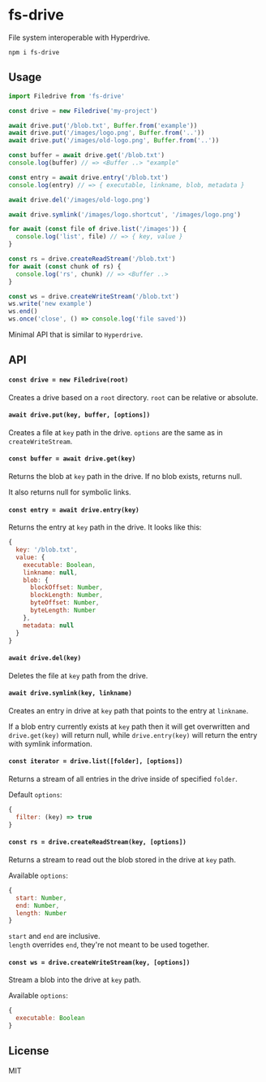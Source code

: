 # fs-drive

File system interoperable with Hyperdrive.

```
npm i fs-drive
```

## Usage
```js
import Filedrive from 'fs-drive'

const drive = new Filedrive('my-project')

await drive.put('/blob.txt', Buffer.from('example'))
await drive.put('/images/logo.png', Buffer.from('..'))
await drive.put('/images/old-logo.png', Buffer.from('..'))

const buffer = await drive.get('/blob.txt')
console.log(buffer) // => <Buffer ..> "example"

const entry = await drive.entry('/blob.txt')
console.log(entry) // => { executable, linkname, blob, metadata }

await drive.del('/images/old-logo.png')

await drive.symlink('/images/logo.shortcut', '/images/logo.png')

for await (const file of drive.list('/images')) {
  console.log('list', file) // => { key, value }
}

const rs = drive.createReadStream('/blob.txt')
for await (const chunk of rs) {
  console.log('rs', chunk) // => <Buffer ..>
}

const ws = drive.createWriteStream('/blob.txt')
ws.write('new example')
ws.end()
ws.once('close', () => console.log('file saved'))
```

Minimal API that is similar to `Hyperdrive`.

## API

#### `const drive = new Filedrive(root)`

Creates a drive based on a `root` directory. `root` can be relative or absolute.

#### `await drive.put(key, buffer, [options])`

Creates a file at `key` path in the drive. `options` are the same as in `createWriteStream`.

#### `const buffer = await drive.get(key)`

Returns the blob at `key` path in the drive. If no blob exists, returns null.

It also returns null for symbolic links.

#### `const entry = await drive.entry(key)`

Returns the entry at `key` path in the drive. It looks like this:
```js
{
  key: '/blob.txt',
  value: {
    executable: Boolean,
    linkname: null,
    blob: {
      blockOffset: Number,
      blockLength: Number,
      byteOffset: Number,
      byteLength: Number
    },
    metadata: null
  }
}
```

#### `await drive.del(key)`

Deletes the file at `key` path from the drive.

#### `await drive.symlink(key, linkname)`

Creates an entry in drive at `key` path that points to the entry at `linkname`.

If a blob entry currently exists at `key` path then it will get overwritten and `drive.get(key)` will return null, while `drive.entry(key)` will return the entry with symlink information.

#### `const iterator = drive.list([folder], [options])`

Returns a stream of all entries in the drive inside of specified `folder`.

Default `options`:
```js
{
  filter: (key) => true
}
```

#### `const rs = drive.createReadStream(key, [options])`

Returns a stream to read out the blob stored in the drive at `key` path.

Available `options`:
```js
{
  start: Number,
  end: Number,
  length: Number
}
```

`start` and `end` are inclusive.\
`length` overrides `end`, they're not meant to be used together.

#### `const ws = drive.createWriteStream(key, [options])`

Stream a blob into the drive at `key` path.

Available `options`:
```js
{
  executable: Boolean
}
```

## License
MIT
